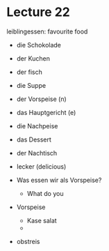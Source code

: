 # Lecture 22

leiblingessen: favourite food

- die Schokolade
- der Kuchen
- der fisch
- die Suppe
- der Vorspeise (n)
- das Hauptgericht (e)
- die Nachpeise
- das Dessert
- der Nachtisch
- lecker (delicious)

- Was essen wir als Vorspeise? 
    - What do you 

- Vorspeise
    - Kase salat
    - 

- obstreis
